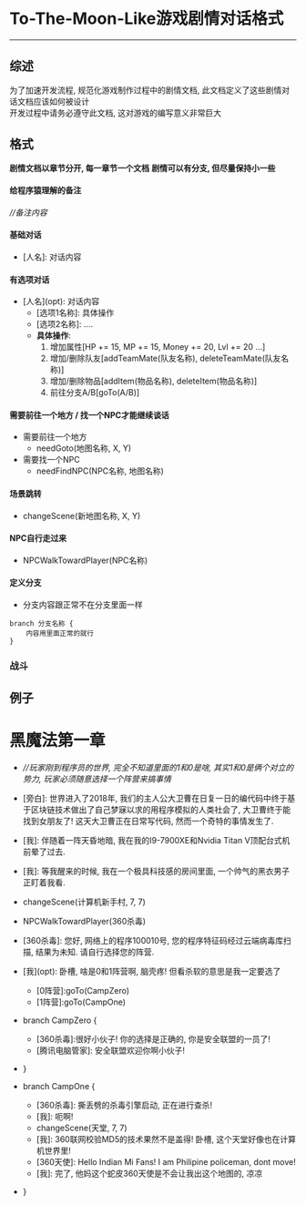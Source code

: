 # To-The-Moon-Like游戏剧情对话格式
---
## 综述
为了加速开发流程, 规范化游戏制作过程中的剧情文档, 此文档定义了这些剧情对话文档应该如何被设计  
开发过程中请务必遵守此文档, 这对游戏的编写意义非常巨大
## 格式
**剧情文档以章节分开, 每一章节一个文档**
**剧情可以有分支, 但尽量保持小一些**
#### 给程序猿理解的备注
*//备注内容*
#### 基础对话
- \[人名\]: 对话内容
#### 有选项对话
- \[人名\]\(opt\): 对话内容
     - \[选项1名称\]: 具体操作
     - \[选项2名称\]: ....
     - **具体操作**:  
        1. 增加属性\[HP += 15, MP += 15, Money += 20, Lvl += 20 ...\]
        2. 增加/删除队友\[addTeamMate\(队友名称\), deleteTeamMate\(队友名称\)\]
        3. 增加/删除物品\[addItem\(物品名称\), deleteItem\(物品名称\)\]
        4. 前往分支A/B[goTo(A/B)]
#### 需要前往一个地方 / 找一个NPC才能继续谈话
- 需要前往一个地方
    - needGoto(地图名称, X, Y)
- 需要找一个NPC
    - needFindNPC(NPC名称, 地图名称)
#### 场景跳转
- changeScene(新地图名称, X, Y)
#### NPC自行走过来
- NPCWalkTowardPlayer(NPC名称)
#### 定义分支
- 分支内容跟正常不在分支里面一样
```
branch 分支名称 {
    内容用里面正常的就行
}
```
### 战斗
## 例子
# 黑魔法第一章
- *//玩家刚到程序员的世界, 完全不知道里面的1和0是啥, 其实1和0是俩个对立的势力, 玩家必须随意选择一个阵营来搞事情*  
- \[旁白\]: 世界进入了2018年, 我们的主人公大卫曹在日复一日的编代码中终于基于区块链技术做出了自己梦寐以求的用程序模拟的人类社会了, 大卫曹终于能找到女朋友了! 这天大卫曹正在日常写代码, 然而一个奇特的事情发生了.
- \[我\]: 伴随着一阵天昏地暗, 我在我的I9-7900XE和Nvidia Titan V顶配台式机前晕了过去.  
- \[我\]: 等我醒来的时候, 我在一个极具科技感的房间里面, 一个帅气的黑衣男子正盯着我看.  
- changeScene(计算机新手村, 7, 7)  
- NPCWalkTowardPlayer(360杀毒)  
- \[360杀毒\]: 您好, 网络上的程序100010号, 您的程序特征码经过云端病毒库扫描, 结果为未知. 请自行选择您的阵营.  
- \[我\]\(opt\): 卧槽, 啥是0和1阵营啊, 脑壳疼! 但看杀软的意思是我一定要选了  
    - \[0阵营\]:goTo(CampZero)  
    - \[1阵营\]:goTo(CampOne)  

- branch CampZero {  
    - \[360杀毒\]:很好小伙子! 你的选择是正确的, 你是安全联盟的一员了!
    - \[腾讯电脑管家\]: 安全联盟欢迎你啊小伙子!
- }  
- branch CampOne {  
    - \[360杀毒\]: 撕丢劈的杀毒引擎启动, 正在进行查杀!  
    - \[我\]: 呃啊!  
    - changeScene(天堂, 7, 7)  
    - \[我\]: 360联网校验MD5的技术果然不是盖得! 卧槽, 这个天堂好像也在计算机世界里!  
    - \[360天使\]: Hello Indian Mi Fans! I am Philipine policeman, dont move!  
    - \[我\]: 完了, 他妈这个蛇皮360天使是不会让我出这个地图的, 凉凉  
- }  

